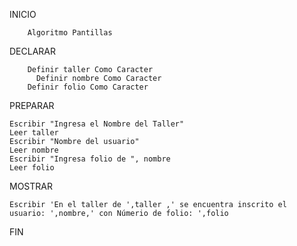 INICIO
        
        Algoritmo Pantillas
DECLARAR

        Definir taller Como Caracter
	      Definir nombre Como Caracter
        Definir folio Como Caracter
PREPARAR

	Escribir "Ingresa el Nombre del Taller"
	Leer taller	
	Escribir "Nombre del usuario"
	Leer nombre
	Escribir "Ingresa folio de ", nombre
	Leer folio
	
MOSTRAR

	Escribir 'En el taller de ',taller ,' se encuentra inscrito el usuario: ',nombre,' con Númerio de folio: ',folio
	
FIN

